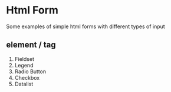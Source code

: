 #  Html Form
Some examples of simple html forms with different types of input
## element / tag
1. Fieldset 
2. Legend
3. Radio Button
4. Checkbox
5. Datalist
